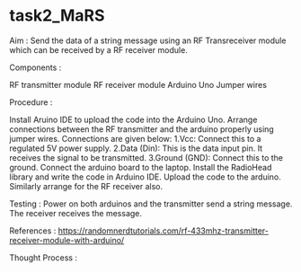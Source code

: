 # task2_MaRS

Aim : Send the data of a string message using an RF Transreceiver module which can be received by a RF receiver module.

Components :

RF transmitter module
RF receiver module
Arduino Uno
Jumper wires

Procedure :

Install Aruino IDE to upload the code into the Arduino Uno.
Arrange connections between the RF transmitter and the arduino properly using jumper wires.
  Connections are given below:
  1.Vcc: Connect this to a regulated 5V power supply.
  2.Data (Din): This is the data input pin. It receives the signal to be transmitted.
  3.Ground (GND): Connect this to the ground.
Connect the arduino board to the laptop.
Install the RadioHead library and write the code in Arduino IDE.
Upload the code to the arduino.
Similarly arrange for the RF receiver also.

Testing :
Power on both arduinos and the transmitter send a string message. The receiver receives the message.

References :
https://randomnerdtutorials.com/rf-433mhz-transmitter-receiver-module-with-arduino/

Thought Process : 



